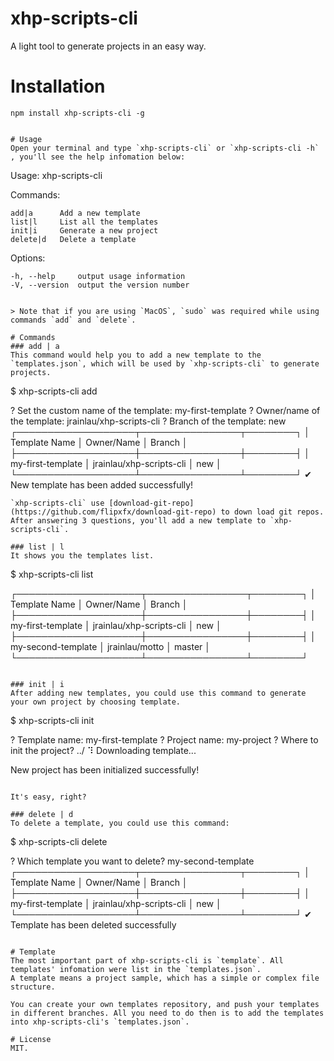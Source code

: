 # xhp-scripts-cli
A light tool to generate projects in an easy way.

# Installation
```
npm install xhp-scripts-cli -g
```

```

# Usage
Open your terminal and type `xhp-scripts-cli` or `xhp-scripts-cli -h` , you'll see the help infomation below:
```
  Usage: xhp-scripts-cli <command>


  Commands:

    add|a      Add a new template
    list|l     List all the templates
    init|i     Generate a new project
    delete|d   Delete a template

  Options:

    -h, --help     output usage information
    -V, --version  output the version number
```

> Note that if you are using `MacOS`, `sudo` was required while using commands `add` and `delete`.

# Commands
### add | a
This command would help you to add a new template to the `templates.json`, which will be used by `xhp-scripts-cli` to generate projects.
```
$ xhp-scripts-cli add

? Set the custom name of the template: my-first-template
? Owner/name of the template: jrainlau/xhp-scripts-cli
? Branch of the template: new
┌───────────────────┬────────────────┬────────┐
│ Template Name     │ Owner/Name     │ Branch │
├───────────────────┼────────────────┼────────┤
│ my-first-template │ jrainlau/xhp-scripts-cli │ new    │
└───────────────────┴────────────────┴────────┘
✔ New template has been added successfully!
```
`xhp-scripts-cli` use [download-git-repo](https://github.com/flipxfx/download-git-repo) to down load git repos. After answering 3 questions, you'll add a new template to `xhp-scripts-cli`.

### list | l
It shows you the templates list.
```
$ xhp-scripts-cli list

┌────────────────────┬────────────────┬────────┐
│ Template Name      │ Owner/Name     │ Branch │
├────────────────────┼────────────────┼────────┤
│ my-first-template  │ jrainlau/xhp-scripts-cli │ new    │
├────────────────────┼────────────────┼────────┤
│ my-second-template │ jrainlau/motto │ master │
└────────────────────┴────────────────┴────────┘
```

### init | i
After adding new templates, you could use this command to generate your own project by choosing template.
```
$ xhp-scripts-cli init

? Template name: my-first-template
? Project name: my-project
? Where to init the project? ../
⠹ Downloading template...

New project has been initialized successfully!
```

It's easy, right?

### delete | d
To delete a template, you could use this command:
```
$ xhp-scripts-cli delete

? Which template you want to delete? my-second-template
┌───────────────────┬────────────────┬────────┐
│ Template Name     │ Owner/Name     │ Branch │
├───────────────────┼────────────────┼────────┤
│ my-first-template │ jrainlau/xhp-scripts-cli │ new    │
└───────────────────┴────────────────┴────────┘
✔ Template has been deleted successfully
```

# Template
The most important part of xhp-scripts-cli is `template`. All templates' infomation were list in the `templates.json`.
A template means a project sample, which has a simple or complex file structure.

You can create your own templates repository, and push your templates in different branches. All you need to do then is to add the templates into xhp-scripts-cli's `templates.json`.

# License
MIT.









